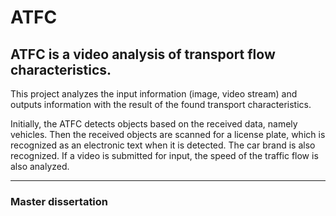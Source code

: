 # ATFC
ATFC is a video analysis of transport flow characteristics.
--
This project analyzes the input information (image, video stream) and outputs information with the result of the found transport characteristics.

Initially, the ATFC detects objects based on the received data, namely vehicles. Then the received objects are scanned for a license plate, which is recognized as an electronic text when it is detected. The car brand is also recognized. If a video is submitted for input, the speed of the traffic flow is also analyzed.
____
### Master dissertation
